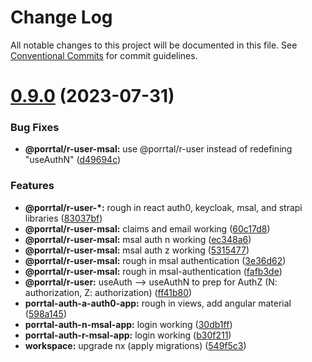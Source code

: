 # Change Log

All notable changes to this project will be documented in this file.
See [Conventional Commits](https://conventionalcommits.org) for commit guidelines.

# [0.9.0](https://github.com/datumgeek/porrtal/compare/v0.8.1...v0.9.0) (2023-07-31)

### Bug Fixes

- **@porrtal/r-user-msal:** use @porrtal/r-user instead of redefining "useAuthN" ([d49694c](https://github.com/datumgeek/porrtal/commit/d49694cde046e1b2d92f7386f9b911edab71fc94))

### Features

- **@porrtal/r-user-\*:** rough in react auth0, keycloak, msal, and strapi libraries ([83037bf](https://github.com/datumgeek/porrtal/commit/83037bf9257da81e0810fa8f38bdcf611dc190f0))
- **@porrtal/r-user-msal:** claims and email working ([60c17d8](https://github.com/datumgeek/porrtal/commit/60c17d886108b5bc58459298dfdca2b185ca8089))
- **@porrtal/r-user-msal:** msal auth n working ([ec348a6](https://github.com/datumgeek/porrtal/commit/ec348a6bb84c8c70bef556f772d2ab67ea3b6c06))
- **@porrtal/r-user-msal:** msal auth z working ([5315477](https://github.com/datumgeek/porrtal/commit/53154772ecab328ae1bbed6e0a49089d87a98ecd))
- **@porrtal/r-user-msal:** rough in msal authentication ([3e36d62](https://github.com/datumgeek/porrtal/commit/3e36d62dc923365cf0f86cb1b8e077fcef9ef26c))
- **@porrtal/r-user-msal:** rough in msal-authentication ([fafb3de](https://github.com/datumgeek/porrtal/commit/fafb3def18ea6bed274f942547dccb846696b317))
- **@porrtal/r-user:** useAuth --> useAuthN to prep for AuthZ (N: authorization, Z: authorization) ([ff41b80](https://github.com/datumgeek/porrtal/commit/ff41b8031be8f92846227d037a90ab5802d6a315))
- **porrtal-auth-a-auth0-app:** rough in views, add angular material ([598a145](https://github.com/datumgeek/porrtal/commit/598a145fc1896971e841776fa30eaa25e4c10949))
- **porrtal-auth-n-msal-app:** login working ([30db1ff](https://github.com/datumgeek/porrtal/commit/30db1ff2ed878e3832c62500993e0d260b8266b6))
- **porrtal-auth-r-msal-app:** login working ([b30f211](https://github.com/datumgeek/porrtal/commit/b30f211baefbd4d35b1ef4cd0a5655440b8614ee))
- **workspace:** upgrade nx (apply migrations) ([549f5c3](https://github.com/datumgeek/porrtal/commit/549f5c353259b49d668ad91397b9b05a7fadb7e7))
